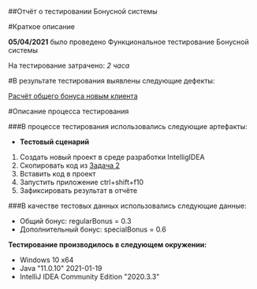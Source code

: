 ##Отчёт о тестировании Бонусной системы

#Краткое описание

**05/04/2021** было проведено Функциональное тестирование Бонусной системы

На тестирование затрачено: *2 часа*

#В результате тестирования выявлены следующие дефекты:

[Расчёт общего бонуса новым клиента](https://github.com/OlgaKireenko/HW1_2_Precision/issues/1)

#Описание процесса тестирования

###В процессе тестирования использовались следующие артефакты:

- **Тестовый сценарий**

1. Создать новый проект в среде разработки IntelligIDEA
2. Скопировать код из [Задача 2](https://github.com/netology-code/javaqa-homeworks/tree/master/programming)
3. Вставить код в проект
4. Запустить приложение ctrl+shift+f10
5. Зафиксировать результат в отчёте

###В качестве тестовых данных использовались следующие данные:

- Общий бонус: regularBonus = 0.3
- Дополнительный бонус: specialBonus = 0.6

**Тестирование производилось в следующем окружении:**

- Windows 10 x64
- Java "11.0.10" 2021-01-19
- IntelliJ IDEA Community Edition "2020.3.3"
